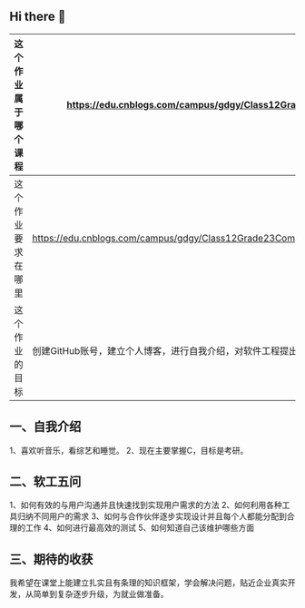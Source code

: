 ## Hi there 👋
|   这个作业属于哪个课程   |   https://edu.cnblogs.com/campus/gdgy/Class12Grade23ComputerScience   |
| ---- | ---- |
|   这个作业要求在哪里   |  https://edu.cnblogs.com/campus/gdgy/Class12Grade23ComputerScience/homework/13469    |
|   这个作业的目标   |   创建GitHub账号，建立个人博客，进行自我介绍，对软件工程提出问题，初步认识软件工程   |

## 一、自我介绍
1、喜欢听音乐，看综艺和睡觉。
2、现在主要掌握C，目标是考研。
## 二、软工五问
1、如何有效的与用户沟通并且快速找到实现用户需求的方法
2、如何利用各种工具归纳不同用户的需求
3、如何与合作伙伴逐步实现设计并且每个人都能分配到合理的工作
4、如何进行最高效的测试
5、如何知道自己该维护哪些方面
## 三、期待的收获
我希望在课堂上能建立扎实且有条理的知识框架，学会解决问题，贴近企业真实开发，从简单到复杂逐步升级，为就业做准备。
